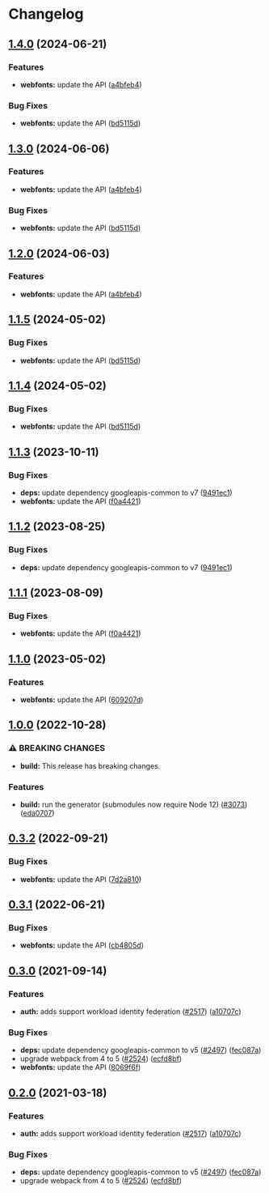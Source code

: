 # Changelog

## [1.4.0](https://github.com/googleapis/google-api-nodejs-client/compare/webfonts-v1.3.0...webfonts-v1.4.0) (2024-06-21)


### Features

* **webfonts:** update the API ([a4bfeb4](https://github.com/googleapis/google-api-nodejs-client/commit/a4bfeb411f042e141029a6d5d71fd37bcc41c5e2))


### Bug Fixes

* **webfonts:** update the API ([bd5115d](https://github.com/googleapis/google-api-nodejs-client/commit/bd5115dbc9c1bdb337f078cfac36bbc5143e41de))

## [1.3.0](https://github.com/googleapis/google-api-nodejs-client/compare/webfonts-v1.2.0...webfonts-v1.3.0) (2024-06-06)


### Features

* **webfonts:** update the API ([a4bfeb4](https://github.com/googleapis/google-api-nodejs-client/commit/a4bfeb411f042e141029a6d5d71fd37bcc41c5e2))


### Bug Fixes

* **webfonts:** update the API ([bd5115d](https://github.com/googleapis/google-api-nodejs-client/commit/bd5115dbc9c1bdb337f078cfac36bbc5143e41de))

## [1.2.0](https://github.com/googleapis/google-api-nodejs-client/compare/webfonts-v1.1.5...webfonts-v1.2.0) (2024-06-03)


### Features

* **webfonts:** update the API ([a4bfeb4](https://github.com/googleapis/google-api-nodejs-client/commit/a4bfeb411f042e141029a6d5d71fd37bcc41c5e2))

## [1.1.5](https://github.com/googleapis/google-api-nodejs-client/compare/webfonts-v1.1.4...webfonts-v1.1.5) (2024-05-02)


### Bug Fixes

* **webfonts:** update the API ([bd5115d](https://github.com/googleapis/google-api-nodejs-client/commit/bd5115dbc9c1bdb337f078cfac36bbc5143e41de))

## [1.1.4](https://github.com/googleapis/google-api-nodejs-client/compare/webfonts-v1.1.3...webfonts-v1.1.4) (2024-05-02)


### Bug Fixes

* **webfonts:** update the API ([bd5115d](https://github.com/googleapis/google-api-nodejs-client/commit/bd5115dbc9c1bdb337f078cfac36bbc5143e41de))

## [1.1.3](https://github.com/googleapis/google-api-nodejs-client/compare/webfonts-v1.1.2...webfonts-v1.1.3) (2023-10-11)


### Bug Fixes

* **deps:** update dependency googleapis-common to v7 ([9491ec1](https://github.com/googleapis/google-api-nodejs-client/commit/9491ec1cdc3c413e7d73edcfcd59cf5c28a7c855))
* **webfonts:** update the API ([f0a4421](https://github.com/googleapis/google-api-nodejs-client/commit/f0a44217601e0fb49d1f8627ea28035812830bb1))

## [1.1.2](https://github.com/googleapis/google-api-nodejs-client/compare/webfonts-v1.1.1...webfonts-v1.1.2) (2023-08-25)


### Bug Fixes

* **deps:** update dependency googleapis-common to v7 ([9491ec1](https://github.com/googleapis/google-api-nodejs-client/commit/9491ec1cdc3c413e7d73edcfcd59cf5c28a7c855))

## [1.1.1](https://github.com/googleapis/google-api-nodejs-client/compare/webfonts-v1.1.0...webfonts-v1.1.1) (2023-08-09)


### Bug Fixes

* **webfonts:** update the API ([f0a4421](https://github.com/googleapis/google-api-nodejs-client/commit/f0a44217601e0fb49d1f8627ea28035812830bb1))

## [1.1.0](https://github.com/googleapis/google-api-nodejs-client/compare/webfonts-v1.0.0...webfonts-v1.1.0) (2023-05-02)


### Features

* **webfonts:** update the API ([609207d](https://github.com/googleapis/google-api-nodejs-client/commit/609207dfe47ec8a7d6c5823d695f5be0b3dd1037))

## [1.0.0](https://github.com/googleapis/google-api-nodejs-client/compare/webfonts-v0.3.2...webfonts-v1.0.0) (2022-10-28)


### ⚠ BREAKING CHANGES

* **build:** This release has breaking changes.

### Features

* **build:** run the generator (submodules now require Node 12) ([#3073](https://github.com/googleapis/google-api-nodejs-client/issues/3073)) ([eda0707](https://github.com/googleapis/google-api-nodejs-client/commit/eda07079dadab46a80b6f9ede618f4f43030169e))

## [0.3.2](https://github.com/googleapis/google-api-nodejs-client/compare/webfonts-v0.3.1...webfonts-v0.3.2) (2022-09-21)


### Bug Fixes

* **webfonts:** update the API ([7d2a810](https://github.com/googleapis/google-api-nodejs-client/commit/7d2a81007d382fa87486829e667d09c17c65669e))

## [0.3.1](https://github.com/googleapis/google-api-nodejs-client/compare/webfonts-v0.3.0...webfonts-v0.3.1) (2022-06-21)


### Bug Fixes

* **webfonts:** update the API ([cb4805d](https://github.com/googleapis/google-api-nodejs-client/commit/cb4805dc0fb878ce40393e5cfd4871a541aea51d))

## [0.3.0](https://www.github.com/googleapis/google-api-nodejs-client/compare/webfonts-v0.2.0...webfonts-v0.3.0) (2021-09-14)


### Features

* **auth:** adds support workload identity federation ([#2517](https://www.github.com/googleapis/google-api-nodejs-client/issues/2517)) ([a10707c](https://www.github.com/googleapis/google-api-nodejs-client/commit/a10707c477759e7c9ef6360a2fe800856fb600c1))


### Bug Fixes

* **deps:** update dependency googleapis-common to v5 ([#2497](https://www.github.com/googleapis/google-api-nodejs-client/issues/2497)) ([fec087a](https://www.github.com/googleapis/google-api-nodejs-client/commit/fec087abcf3d994dd41c3ffa0a0c12b1f9f09dae))
* upgrade webpack from 4 to 5  ([#2524](https://www.github.com/googleapis/google-api-nodejs-client/issues/2524)) ([ecfd8bf](https://www.github.com/googleapis/google-api-nodejs-client/commit/ecfd8bfcd06e1beabff7ec9a8c4000222379eb8d))
* **webfonts:** update the API ([8069f6f](https://www.github.com/googleapis/google-api-nodejs-client/commit/8069f6f1fd64b6988454b06f2792fc610c641a39))

## [0.2.0](https://www.github.com/googleapis/google-api-nodejs-client/compare/webfonts-v0.1.0...webfonts-v0.2.0) (2021-03-18)


### Features

* **auth:** adds support workload identity federation ([#2517](https://www.github.com/googleapis/google-api-nodejs-client/issues/2517)) ([a10707c](https://www.github.com/googleapis/google-api-nodejs-client/commit/a10707c477759e7c9ef6360a2fe800856fb600c1))


### Bug Fixes

* **deps:** update dependency googleapis-common to v5 ([#2497](https://www.github.com/googleapis/google-api-nodejs-client/issues/2497)) ([fec087a](https://www.github.com/googleapis/google-api-nodejs-client/commit/fec087abcf3d994dd41c3ffa0a0c12b1f9f09dae))
* upgrade webpack from 4 to 5  ([#2524](https://www.github.com/googleapis/google-api-nodejs-client/issues/2524)) ([ecfd8bf](https://www.github.com/googleapis/google-api-nodejs-client/commit/ecfd8bfcd06e1beabff7ec9a8c4000222379eb8d))
